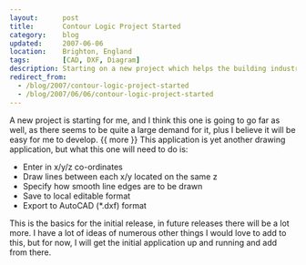 ```yaml
---
layout:      post
title:       Contour Logic Project Started
category:    blog
updated:     2007-06-06
location:    Brighton, England
tags:        [CAD, DXF, Diagram]
description: Starting on a new project which helps the building industry with contours
redirect_from:
  - /blog/2007/contour-logic-project-started
  - /blog/2007/06/06/contour-logic-project-started
---
```

A new project is starting for me, and I think this one is going to go far as well, as there seems to be quite a large demand for it, plus I believe it will be easy for me to develop.
{{ more }}
This application is yet another drawing application, but what this one will need to do is:

- Enter in x/y/z co-ordinates
- Draw lines between each x/y located on the same z
- Specify how smooth line edges are to be drawn
- Save to local editable format
- Export to AutoCAD (*.dxf) format

This is the basics for the initial release, in future releases there will be a lot more. I have a lot of ideas of numerous other things I would love to add to this, but for now, I will get the initial application up and running and add from there.

